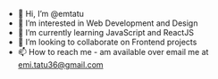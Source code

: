 - 👋 Hi, I’m @emtatu
- 👀 I’m interested in Web Development and Design
- 🌱 I’m currently learning JavaScript and ReactJS
- 💞️ I’m looking to collaborate on  Frontend projects
- 📫 How to reach me - am available over email me at emi.tatu36@gmail.com

<!---
emtatu/emtatu is a ✨ special ✨ repository because its `README.md` (this file) appears on your GitHub profile.
You can click the Preview link to take a look at your changes.
--->
